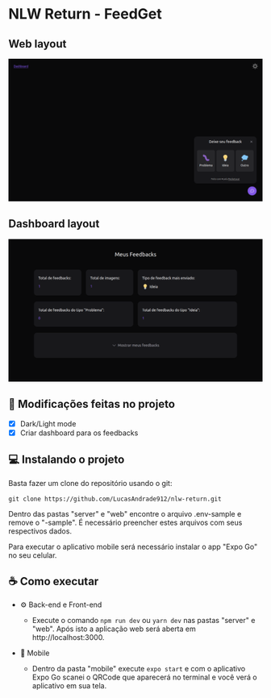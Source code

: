 # NLW Return - FeedGet

## Web layout

<img src="layouts/web-layout.png" alt="Feedget web layout" width="960" />

## Dashboard layout

<img src="layouts/dashboard-layout.png" alt="Feedget dashboard layout" width="960" />

## 🚀 Modificações feitas no projeto

- [x] Dark/Light mode
- [x] Criar dashboard para os feedbacks

## 💻 Instalando o projeto

Basta fazer um clone do repositório usando o git:
```
git clone https://github.com/LucasAndrade912/nlw-return.git
```

Dentro das pastas "server" e "web" encontre o arquivo .env-sample e remove o "-sample". É necessário preencher estes arquivos com seus respectivos dados.

Para executar o aplicativo mobile será necessário instalar o app "Expo Go" no seu celular.

## ☕ Como executar

- ⚙️ Back-end e Front-end

  - Execute o comando ```npm run dev``` ou ```yarn dev``` nas pastas "server" e "web". Após isto a aplicação web será aberta em http://localhost:3000.

- 📲 Mobile

   - Dentro da pasta "mobile" execute ```expo start``` e com o aplicativo Expo Go scanei o QRCode que aparecerá no terminal e você verá o aplicativo em sua tela.

